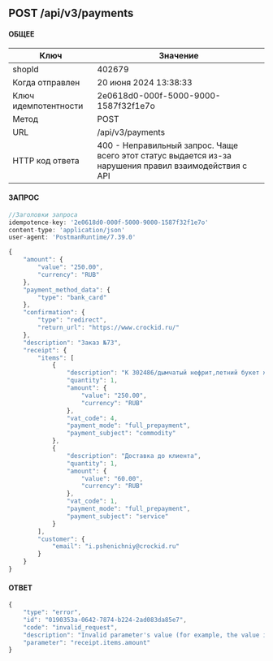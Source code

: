 ## POST /api/v3/payments

#### ОБЩЕЕ

| Ключ                 | Значение                                                                                               |
| -------------------- | ------------------------------------------------------------------------------------------------------ |
| shopId               | 402679                                                                                                 |
| Когда отправлен      | 20 июня 2024 13:38:33                                                                                  |
| Ключ идемпотентности | 2e0618d0-000f-5000-9000-1587f32f1e7o                                                                   |
| Метод                | POST                                                                                                   |
| URL                  | /api/v3/payments                                                                                       |
| HTTP код ответа      | 400 - Неправильный запрос. Чаще всего этот статус выдается из-за нарушения правил взаимодействия с API |

#### ЗАПРОС

```javascript
//Заголовки запроса 
idempotence-key: '2e0618d0-000f-5000-9000-1587f32f1e7o'
content-type: 'application/json'
user-agent: 'PostmanRuntime/7.39.0'

{
	"amount": {
		"value": "250.00",
		"currency": "RUB"
	},
	"payment_method_data": {
		"type": "bank_card"
	},
	"confirmation": {
		"type": "redirect",
		"return_url": "https://www.crockid.ru/"
	},
	"description": "Заказ №73",
	"receipt": {
		"items": [
			{
				"description": "К 302486/дымчатый нефрит,летний букет жакет для дев р 56/98",
				"quantity": 1,
				"amount": {
					"value": "250.00",
					"currency": "RUB"
				},
				"vat_code": 4,
				"payment_mode": "full_prepayment",
				"payment_subject": "commodity"
			},
			{
				"description": "Доставка до клиента",
				"quantity": 1,
				"amount": {
					"value": "60.00",
					"currency": "RUB"
				},
				"vat_code": 1,
				"payment_mode": "full_prepayment",
				"payment_subject": "service"
			}
		],
		"customer": {
			"email": "i.pshenichniy@crockid.ru"
		}
	}
}
```


#### ОТВЕТ

```javascript
{
	"type": "error",
	"id": "0190353a-0642-7874-b224-2ad083da85e7",
	"code": "invalid_request",
	"description": "Invalid parameter's value (for example, the value is illegal or its format is incorrect). Send the value in accordance with the documentation.",
	"parameter": "receipt.items.amount"
}
```